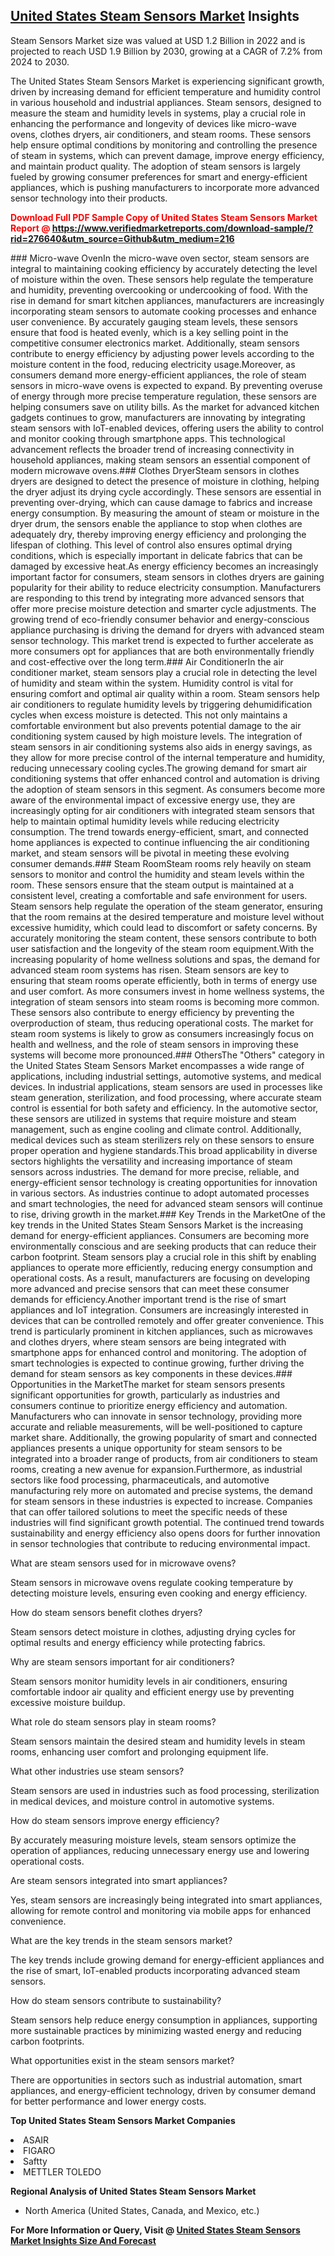 <h2><a href="https://www.verifiedmarketreports.com/download-sample/?rid=276640&amp;utm_source=Github&amp;utm_medium=216" target="_blank">United States Steam Sensors Market</a> Insights</h2><p>Steam Sensors Market size was valued at USD 1.2 Billion in 2022 and is projected to reach USD 1.9 Billion by 2030, growing at a CAGR of 7.2% from 2024 to 2030.</p><p><p>The United States Steam Sensors Market is experiencing significant growth, driven by increasing demand for efficient temperature and humidity control in various household and industrial appliances. Steam sensors, designed to measure the steam and humidity levels in systems, play a crucial role in enhancing the performance and longevity of devices like micro-wave ovens, clothes dryers, air conditioners, and steam rooms. These sensors help ensure optimal conditions by monitoring and controlling the presence of steam in systems, which can prevent damage, improve energy efficiency, and maintain product quality. The adoption of steam sensors is largely fueled by growing consumer preferences for smart and energy-efficient appliances, which is pushing manufacturers to incorporate more advanced sensor technology into their products. <b><p><span class=""><span style="color: #ff0000;"><strong>Download Full PDF Sample Copy of United States Steam Sensors Market Report</strong> @ </span><a href="https://www.verifiedmarketreports.com/download-sample/?rid=276640&amp;utm_source=Github&amp;utm_medium=216" target="_blank">https://www.verifiedmarketreports.com/download-sample/?rid=276640&amp;utm_source=Github&amp;utm_medium=216</a></span></p></b>### Micro-wave OvenIn the micro-wave oven sector, steam sensors are integral to maintaining cooking efficiency by accurately detecting the level of moisture within the oven. These sensors help regulate the temperature and humidity, preventing overcooking or undercooking of food. With the rise in demand for smart kitchen appliances, manufacturers are increasingly incorporating steam sensors to automate cooking processes and enhance user convenience. By accurately gauging steam levels, these sensors ensure that food is heated evenly, which is a key selling point in the competitive consumer electronics market. Additionally, steam sensors contribute to energy efficiency by adjusting power levels according to the moisture content in the food, reducing electricity usage.Moreover, as consumers demand more energy-efficient appliances, the role of steam sensors in micro-wave ovens is expected to expand. By preventing overuse of energy through more precise temperature regulation, these sensors are helping consumers save on utility bills. As the market for advanced kitchen gadgets continues to grow, manufacturers are innovating by integrating steam sensors with IoT-enabled devices, offering users the ability to control and monitor cooking through smartphone apps. This technological advancement reflects the broader trend of increasing connectivity in household appliances, making steam sensors an essential component of modern microwave ovens.### Clothes DryerSteam sensors in clothes dryers are designed to detect the presence of moisture in clothing, helping the dryer adjust its drying cycle accordingly. These sensors are essential in preventing over-drying, which can cause damage to fabrics and increase energy consumption. By measuring the amount of steam or moisture in the dryer drum, the sensors enable the appliance to stop when clothes are adequately dry, thereby improving energy efficiency and prolonging the lifespan of clothing. This level of control also ensures optimal drying conditions, which is especially important in delicate fabrics that can be damaged by excessive heat.As energy efficiency becomes an increasingly important factor for consumers, steam sensors in clothes dryers are gaining popularity for their ability to reduce electricity consumption. Manufacturers are responding to this trend by integrating more advanced sensors that offer more precise moisture detection and smarter cycle adjustments. The growing trend of eco-friendly consumer behavior and energy-conscious appliance purchasing is driving the demand for dryers with advanced steam sensor technology. This market trend is expected to further accelerate as more consumers opt for appliances that are both environmentally friendly and cost-effective over the long term.### Air ConditionerIn the air conditioner market, steam sensors play a crucial role in detecting the level of humidity and steam within the system. Humidity control is vital for ensuring comfort and optimal air quality within a room. Steam sensors help air conditioners to regulate humidity levels by triggering dehumidification cycles when excess moisture is detected. This not only maintains a comfortable environment but also prevents potential damage to the air conditioning system caused by high moisture levels. The integration of steam sensors in air conditioning systems also aids in energy savings, as they allow for more precise control of the internal temperature and humidity, reducing unnecessary cooling cycles.The growing demand for smart air conditioning systems that offer enhanced control and automation is driving the adoption of steam sensors in this segment. As consumers become more aware of the environmental impact of excessive energy use, they are increasingly opting for air conditioners with integrated steam sensors that help to maintain optimal humidity levels while reducing electricity consumption. The trend towards energy-efficient, smart, and connected home appliances is expected to continue influencing the air conditioning market, and steam sensors will be pivotal in meeting these evolving consumer demands.### Steam RoomSteam rooms rely heavily on steam sensors to monitor and control the humidity and steam levels within the room. These sensors ensure that the steam output is maintained at a consistent level, creating a comfortable and safe environment for users. Steam sensors help regulate the operation of the steam generator, ensuring that the room remains at the desired temperature and moisture level without excessive humidity, which could lead to discomfort or safety concerns. By accurately monitoring the steam content, these sensors contribute to both user satisfaction and the longevity of the steam room equipment.With the increasing popularity of home wellness solutions and spas, the demand for advanced steam room systems has risen. Steam sensors are key to ensuring that steam rooms operate efficiently, both in terms of energy use and user comfort. As more consumers invest in home wellness systems, the integration of steam sensors into steam rooms is becoming more common. These sensors also contribute to energy efficiency by preventing the overproduction of steam, thus reducing operational costs. The market for steam room systems is likely to grow as consumers increasingly focus on health and wellness, and the role of steam sensors in improving these systems will become more pronounced.### OthersThe "Others" category in the United States Steam Sensors Market encompasses a wide range of applications, including industrial settings, automotive systems, and medical devices. In industrial applications, steam sensors are used in processes like steam generation, sterilization, and food processing, where accurate steam control is essential for both safety and efficiency. In the automotive sector, these sensors are utilized in systems that require moisture and steam management, such as engine cooling and climate control. Additionally, medical devices such as steam sterilizers rely on these sensors to ensure proper operation and hygiene standards.This broad applicability in diverse sectors highlights the versatility and increasing importance of steam sensors across industries. The demand for more precise, reliable, and energy-efficient sensor technology is creating opportunities for innovation in various sectors. As industries continue to adopt automated processes and smart technologies, the need for advanced steam sensors will continue to rise, driving growth in the market.### Key Trends in the MarketOne of the key trends in the United States Steam Sensors Market is the increasing demand for energy-efficient appliances. Consumers are becoming more environmentally conscious and are seeking products that can reduce their carbon footprint. Steam sensors play a crucial role in this shift by enabling appliances to operate more efficiently, reducing energy consumption and operational costs. As a result, manufacturers are focusing on developing more advanced and precise sensors that can meet these consumer demands for efficiency.Another important trend is the rise of smart appliances and IoT integration. Consumers are increasingly interested in devices that can be controlled remotely and offer greater convenience. This trend is particularly prominent in kitchen appliances, such as microwaves and clothes dryers, where steam sensors are being integrated with smartphone apps for enhanced control and monitoring. The adoption of smart technologies is expected to continue growing, further driving the demand for steam sensors as key components in these devices.### Opportunities in the MarketThe market for steam sensors presents significant opportunities for growth, particularly as industries and consumers continue to prioritize energy efficiency and automation. Manufacturers who can innovate in sensor technology, providing more accurate and reliable measurements, will be well-positioned to capture market share. Additionally, the growing popularity of smart and connected appliances presents a unique opportunity for steam sensors to be integrated into a broader range of products, from air conditioners to steam rooms, creating a new avenue for expansion.Furthermore, as industrial sectors like food processing, pharmaceuticals, and automotive manufacturing rely more on automated and precise systems, the demand for steam sensors in these industries is expected to increase. Companies that can offer tailored solutions to meet the specific needs of these industries will find significant growth potential. The continued trend towards sustainability and energy efficiency also opens doors for further innovation in sensor technologies that contribute to reducing environmental impact.<p>What are steam sensors used for in microwave ovens?</p><p>Steam sensors in microwave ovens regulate cooking temperature by detecting moisture levels, ensuring even cooking and energy efficiency.</p><p>How do steam sensors benefit clothes dryers?</p><p>Steam sensors detect moisture in clothes, adjusting drying cycles for optimal results and energy efficiency while protecting fabrics.</p><p>Why are steam sensors important for air conditioners?</p><p>Steam sensors monitor humidity levels in air conditioners, ensuring comfortable indoor air quality and efficient energy use by preventing excessive moisture buildup.</p><p>What role do steam sensors play in steam rooms?</p><p>Steam sensors maintain the desired steam and humidity levels in steam rooms, enhancing user comfort and prolonging equipment life.</p><p>What other industries use steam sensors?</p><p>Steam sensors are used in industries such as food processing, sterilization in medical devices, and moisture control in automotive systems.</p><p>How do steam sensors improve energy efficiency?</p><p>By accurately measuring moisture levels, steam sensors optimize the operation of appliances, reducing unnecessary energy use and lowering operational costs.</p><p>Are steam sensors integrated into smart appliances?</p><p>Yes, steam sensors are increasingly being integrated into smart appliances, allowing for remote control and monitoring via mobile apps for enhanced convenience.</p><p>What are the key trends in the steam sensors market?</p><p>The key trends include growing demand for energy-efficient appliances and the rise of smart, IoT-enabled products incorporating advanced steam sensors.</p><p>How do steam sensors contribute to sustainability?</p><p>Steam sensors help reduce energy consumption in appliances, supporting more sustainable practices by minimizing wasted energy and reducing carbon footprints.</p><p>What opportunities exist in the steam sensors market?</p><p>There are opportunities in sectors such as industrial automation, smart appliances, and energy-efficient technology, driven by consumer demand for better performance and lower energy costs.</p></p><p><strong>Top United States Steam Sensors Market Companies</strong></p><div data-test-id=""><p><li>ASAIR</li><li> FIGARO</li><li> Saftty</li><li> METTLER TOLEDO</li></p><div><strong>Regional Analysis of&nbsp;United States Steam Sensors Market</strong></div><ul><li dir="ltr"><p dir="ltr">North America&nbsp;(United States, Canada, and Mexico, etc.)</p></li></ul><p><strong>For More Information or Query, Visit @&nbsp;</strong><strong><a href="https://www.verifiedmarketreports.com/product/steam-sensors-market/?utm_source=Github&amp;utm_medium=216" target="_blank">United States Steam Sensors Market Insights Size And Forecast</a></strong></p></div>
